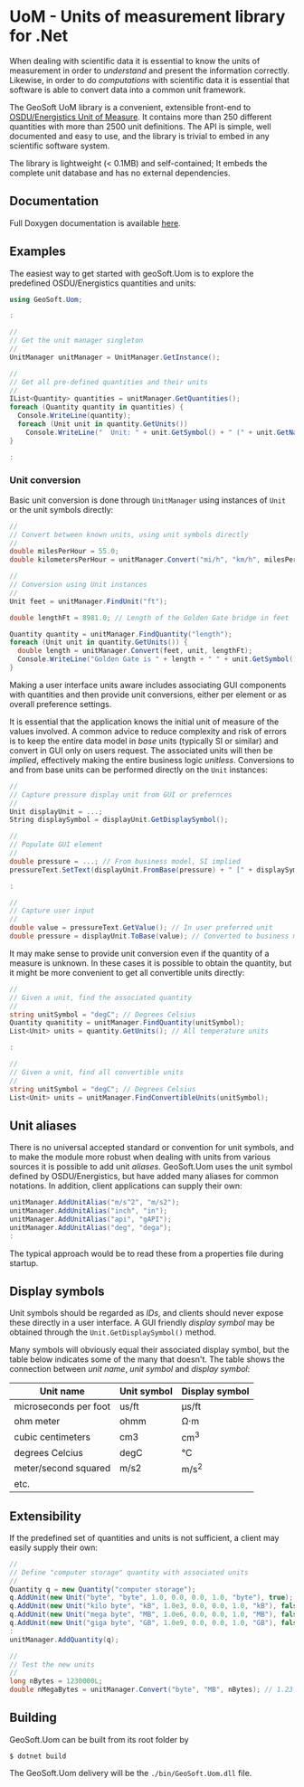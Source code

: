 # UoM - Units of measurement library for .Net

When dealing with scientific data it is essential to know the units of
measurement in order to _understand_ and present the information correctly.
Likewise, in order to do _computations_ with scientific data it is essential
that software is able to convert data into a common unit framework.

The GeoSoft UoM library is a convenient, extensible front-end to
[OSDU/Energistics Unit of Measure](https://energistics.org/energisticsr-consortium-publishes-new-version-its-unit-measure-standard).
It contains more than
250 different quantities with more than
2500 unit definitions.
The API is simple, well documented and easy to use, and the library is trivial
to embed in any scientific software system.

The library is lightweight (&lt; 0.1MB) and self-contained; It embeds the complete
unit database and has no external dependencies.



## Documentation

Full Doxygen documentation is available [here](https://htmlpreview.github.io/?https://raw.githubusercontent.com/geosoft-as/osdu-uom/main/csharp/docs/index.html).



## Examples

The easiest way to get started with geoSoft.Uom is to explore the predefined
OSDU/Energistics quantities and units:

```C#
using GeoSoft.Uom;

:

//
// Get the unit manager singleton
//
UnitManager unitManager = UnitManager.GetInstance();

//
// Get all pre-defined quantities and their units
//
IList<Quantity> quantities = unitManager.GetQuantities();
foreach (Quantity quantity in quantities) {
  Console.WriteLine(quantity);
  foreach (Unit unit in quantity.GetUnits())
    Console.WriteLine("  Unit: " + unit.GetSymbol() + " (" + unit.GetName() + ")";
}

:
```


### Unit conversion

Basic unit conversion is done through `UnitManager`
using instances of `Unit` or the unit symbols directly:

```C#
//
// Convert between known units, using unit symbols directly
//
double milesPerHour = 55.0;
double kilometersPerHour = unitManager.Convert("mi/h", "km/h", milesPerHour);

//
// Conversion using Unit instances
//
Unit feet = unitManager.FindUnit("ft");

double lengthFt = 8981.0; // Length of the Golden Gate bridge in feet

Quantity quantity = unitManager.FindQuantity("length");
foreach (Unit unit in quantity.GetUnits()) {
  double length = unitManager.Convert(feet, unit, lengthFt);
  Console.WriteLine("Golden Gate is " + length + " " + unit.GetSymbol());
}
```

Making a user interface units aware includes associating
GUI components with quantities and then provide unit conversions,
either per element or as overall preference settings.

It is essential that the application knows the initial unit of measure
of the values involved. A common advice to reduce complexity and risk of errors
is to keep the entire data model in _base_ units (typically SI or similar)
and convert in GUI only on users request. The associated units will then
be _implied_, effectively making the entire business logic _unitless_.
Conversions to and from base units can be performed directly on the `Unit` instances:

```C#
//
// Capture pressure display unit from GUI or prefernces
//
Unit displayUnit = ...;
String displaySymbol = displayUnit.GetDisplaySymbol();

//
// Populate GUI element
//
double pressure = ...; // From business model, SI implied
pressureText.SetText(displayUnit.FromBase(pressure) + " [" + displaySymbol + "]");

:

//
// Capture user input
//
double value = pressureText.GetValue(); // In user preferred unit
double pressure = displayUnit.ToBase(value); // Converted to business model unit (SI)
```


It may make sense to provide unit conversion even if the quantity of a measure
is unknown. In these cases it is possible to obtain the quantity, but it might
be more convenient to get all convertible units directly:

```C#
//
// Given a unit, find the associated quantity
//
string unitSymbol = "degC"; // Degrees Celsius
Quantity quanitity = unitManager.FindQuantity(unitSymbol);
List<Unit> units = quantity.GetUnits(); // All temperature units

:

//
// Given a unit, find all convertible units
//
string unitSymbol = "degC"; // Degrees Celsius
List<Unit> units = unitManager.FindConvertibleUnits(unitSymbol);
```



## Unit aliases

There is no universal accepted standard or convention for unit symbols, and
to make the module more robust when dealing with units from various sources
it is possible to add unit _aliases_. GeoSoft.Uom uses the unit symbol defined
by OSDU/Energistics, but have added many aliases for common notations.
In addition, client applications can supply their own:

```C#
unitManager.AddUnitAlias("m/s^2", "m/s2");
unitManager.AddUnitAlias("inch", "in");
unitManager.AddUnitAlias("api", "gAPI");
unitManager.AddUnitAlias("deg", "dega");
:
```

The typical approach would be to read these from a properties file during startup.



## Display symbols

Unit symbols should be regarded as _IDs_, and clients
should never expose these directly in a user interface.
A GUI friendly _display symbol_ may be obtained through
the `Unit.GetDisplaySymbol()` method.

Many symbols will obviously equal their associated display symbol,
but the table below indicates some of the many that doesn't.
The table shows the connection between _unit name_,
_unit symbol_ and _display symbol_:


| Unit name             | Unit symbol | Display symbol   |
|-----------------------|-------------|------------------|
| microseconds per foot | us/ft       | &#181;s/ft       |
| ohm meter             | ohmm        | &#8486;&middot;m |
| cubic centimeters     | cm3         | cm<sup>3</sup>   |
| degrees Celcius       | degC        | &deg;C           |
| meter/second squared  | m/s2        | m/s<sup>2</sup>  |
| etc.                  |             |                  |




## Extensibility

If the predefined set of quantities and units is not sufficient, a client may
easily supply their own:

```java
//
// Define "computer storage" quantity with associated units
//
Quantity q = new Quantity("computer storage");
q.AddUnit(new Unit("byte", "byte", 1.0, 0.0, 0.0, 1.0, "byte"), true);
q.AddUnit(new Unit("kilo byte", "kB", 1.0e3, 0.0, 0.0, 1.0, "kB"), false);
q.AddUnit(new Unit("mega byte", "MB", 1.0e6, 0.0, 0.0, 1.0, "MB"), false);
q.AddUnit(new Unit("giga byte", "GB", 1.0e9, 0.0, 0.0, 1.0, "GB"), false);
:
unitManager.AddQuantity(q);

//
// Test the new units
//
long nBytes = 1230000L;
double nMegaBytes = unitManager.Convert("byte", "MB", nBytes); // 1.23
```



## Building

GeoSoft.Uom can be built from its root folder by

```
$ dotnet build
```

The GeoSoft.Uom delivery will be the `./bin/GeoSoft.Uom.dll` file.



